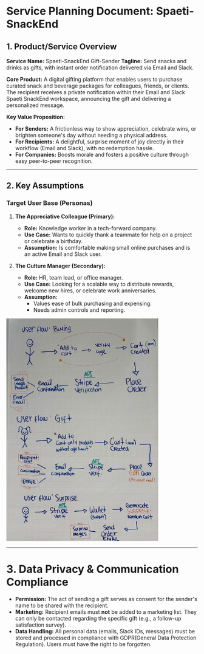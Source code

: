 # Service Planning Document: Spaeti-SnackEnd

## 1. Product/Service Overview

**Service Name:** Spaeti-SnackEnd Gift-Sender
**Tagline:** Send snacks and drinks as gifts, with instant order notification delivered via Email and Slack.

**Core Product:** A digital gifting platform that enables users to purchase curated snack and beverage packages for
colleagues, friends, or clients. The recipient receives a private notification within their Email and Slack Spaeti
SnackEnd workspace, announcing the gift and delivering a personalized message.

**Key Value Proposition:**

- **For Senders:** A frictionless way to show appreciation, celebrate wins, or brighten someone's day without needing a
  physical address.
- **For Recipients:** A delightful, surprise moment of joy directly in their workflow (Email and Slack), with no redemption
  hassle.
- **For Companies:** Boosts morale and fosters a positive culture through easy peer-to-peer recognition.

---

## 2. Key Assumptions

### Target User Base (Personas)

1. **The Appreciative Colleague (Primary):**
    - **Role:** Knowledge worker in a tech-forward company.
    - **Use Case:** Wants to quickly thank a teammate for help on a project or celebrate a birthday.
    - **Assumption:** Is comfortable making small online purchases and is an active Email and Slack user.

2. **The Culture Manager (Secondary):**
    - **Role:** HR, team lead, or office manager.
    - **Use Case:** Looking for a scalable way to distribute rewards, welcome new hires, or celebrate work
      anniversaries.
    - **Assumption:**
        - Values ease of bulk purchasing and expensing.
        - Needs admin controls and reporting.

<img src="images/userflows.jpg" width="400" alt="User flow diagram">

---
# 3. Data Privacy & Communication Compliance

- **Permission:** The act of sending a gift serves as consent for the sender's name to be shared with the recipient.
- **Marketing:** Recipient emails must **not** be added to a marketing list. They can only be contacted regarding the
  specific gift (e.g., a follow-up satisfaction survey).
- **Data Handling:** All personal data (emails, Slack IDs, messages) must be stored and processed in compliance with
  GDPR(General Data Protection Regulation). Users must have the right to be forgotten.
